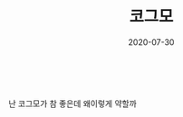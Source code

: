 ﻿---
layout: post
title:  코그모
date:   2020-07-30
category: game
tag: 롤, LOL
---

<br>
<br>
난 코그모가 참 좋은데 왜이렇게 약할까
